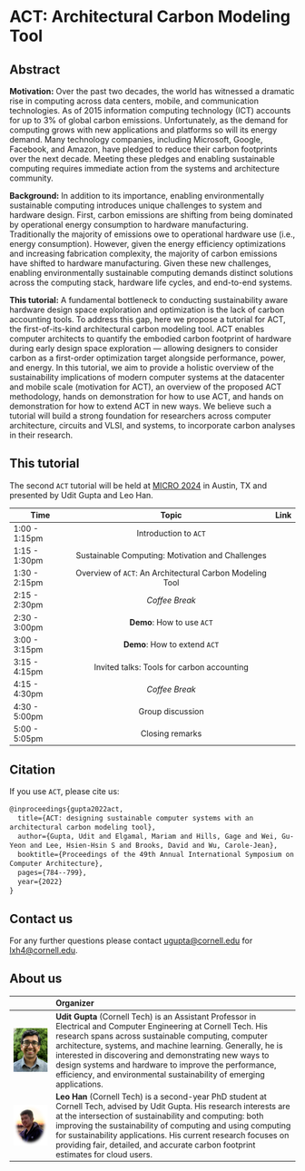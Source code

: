 # ACT: Architectural Carbon Modeling Tool

## Abstract
**Motivation:** Over the past two decades, the world has witnessed a dramatic rise in computing across data centers, mobile, and communication technologies. As of 2015 information computing technology (ICT) accounts for up to 3% of global carbon emissions. Unfortunately, as the demand for computing grows with new applications and platforms so will its energy demand. Many technology companies, including Microsoft, Google, Facebook, and Amazon, have pledged to reduce their carbon footprints over the next decade. Meeting these pledges and enabling sustainable computing requires immediate action from the systems and architecture community.

**Background:** In addition to its importance, enabling environmentally sustainable computing introduces unique challenges to system and hardware design. First, carbon emissions are shifting from being dominated by operational energy consumption to hardware manufacturing. Traditionally the majority of emissions owe to operational hardware use (i.e., energy consumption). However, given the energy efficiency optimizations and increasing fabrication complexity, the majority of carbon emissions have shifted to hardware manufacturing. Given these new challenges, enabling environmentally sustainable computing demands distinct solutions across the computing stack, hardware life cycles, and end-to-end systems.

**This tutorial:** A fundamental bottleneck to conducting sustainability aware hardware design space exploration and optimization is the lack of carbon accounting tools. To address this gap, here we propose a tutorial for ACT, the first-of-its-kind architectural carbon modeling tool. ACT enables computer architects to quantify the embodied carbon footprint of hardware during early design space exploration — allowing designers to consider carbon as a first-order optimization target alongside performance, power, and energy. In this tutorial, we aim to provide a holistic overview of the sustainability implications of modern computer systems at the datacenter and mobile scale (motivation for ACT), an overview of the proposed ACT methodology, hands on demonstration for how to use ACT, and hands on demonstration for how to extend ACT in new ways. We believe such a tutorial will build a strong foundation for researchers across computer architecture, circuits and VLSI, and systems, to incorporate carbon analyses in their research.

## This tutorial
The second `ACT` tutorial will be held at [MICRO 2024](https://www.microarch.org/micro57/) in Austin, TX and presented by Udit Gupta and Leo Han.

| Time          | Topic                                                    | Link      |
| ------------- | :-------------:                                          | :-------: |
| 1:00 - 1:15pm | Introduction to `ACT`                                    |           |
| 1:15 - 1:30pm | Sustainable Computing: Motivation and Challenges         |           |
| 1:30 - 2:15pm | Overview of `ACT`: An Architectural Carbon Modeling Tool |           |
| 2:15 - 2:30pm | _Coffee Break_                                           |           |
| 2:30 - 3:00pm | **Demo**: How to use `ACT`                               |           |
| 3:00 - 3:15pm | **Demo**: How to extend `ACT`                            |           |
| 3:15 - 4:15pm | Invited talks: Tools for carbon accounting               |           |
| 4:15 - 4:30pm | _Coffee Break_                                           |           |
| 4:30 - 5:00pm | Group discussion                                         |           |
| 5:00 - 5:05pm | Closing remarks                                          |           |


## Citation
If you use `ACT`, please cite us:

```
@inproceedings{gupta2022act,
  title={ACT: designing sustainable computer systems with an architectural carbon modeling tool},
  author={Gupta, Udit and Elgamal, Mariam and Hills, Gage and Wei, Gu-Yeon and Lee, Hsien-Hsin S and Brooks, David and Wu, Carole-Jean},
  booktitle={Proceedings of the 49th Annual International Symposium on Computer Architecture},
  pages={784--799},
  year={2022}
}
```

## Contact us
For any further questions please contact <ugupta@cornell.edu> for <lxh4@cornell.edu>.

## About us

|  |  Organizer |
| ------------- | :------------- |
| <img src="imgs/udit_gupta.jpeg" width=500 align=right> | **Udit Gupta** (Cornell Tech) is an Assistant Professor in Electrical and Computer Engineering at Cornell Tech. His research spans across sustainable computing, computer architecture, systems, and machine learning. Generally, he is interested in discovering and demonstrating new ways to design systems and hardware to improve the performance, efficiency, and environmental sustainability of emerging applications. |
| <img src="imgs/leo.jpg" width=500 align=right> | **Leo Han** (Cornell Tech) is a second-year PhD student at Cornell Tech, advised by Udit Gupta. His research interests are at the intersection of sustainability and computing: both improving the sustainability of computing and using computing for sustainability applications. His current research focuses on providing fair, detailed, and accurate carbon footprint estimates for cloud users.  |
